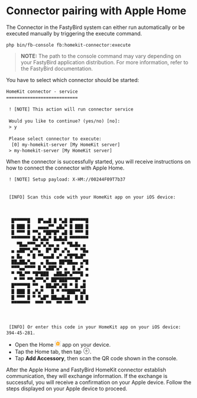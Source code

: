 # Connector pairing with Apple Home

The Connector in the FastyBird system can either run automatically or be executed manually by triggering the execute command.

```shell
php bin/fb-console fb:homekit-connector:execute
```

> **NOTE:**
The path to the console command may vary depending on your FastyBird application distribution. For more information, refer to the FastyBird documentation.

You have to select which connector should be started:

```shell
HomeKit connector - service
===========================

 ! [NOTE] This action will run connector service                                                                        

 Would you like to continue? (yes/no) [no]:
 > y

 Please select connector to execute:
  [0] my-homekit-server [My HomeKit server]
 > my-homekit-server [My HomeKit server]
```

When the connector is successfully started, you will receive instructions on how to connect the connector with Apple Home.

```shell
 ! [NOTE] Setup payload: X-HM://00244F09T7b37                                                                           

                                                                                                                        
 [INFO] Scan this code with your HomeKit app on your iOS device:                                                        
                                                                                                                        

                                 
  █▀▀▀▀▀█   █▀▄▄█ █ ▀▄█ █▀▀▀▀▀█  
  █ ███ █   ▄▄▄▄▀▀ ▄█▄▀ █ ███ █  
  █ ▀▀▀ █ ▀▀▄ ▀██▀█▀ ▄█ █ ▀▀▀ █  
  ▀▀▀▀▀▀▀ █▄▀▄█▄▀ █▄█▄█ ▀▀▀▀▀▀▀  
    ▀█▄▄▀▀▀▄▄▀▄▀▄▄ ▄ ▀ ▀█▄█▄ ▄   
  ▄ ▄██▀▀▄▀▀▄  █▀ █▀ ▄▀▄  ▀ ▀█▄  
  ▄ █▄  ▀ █ ▀▀▄▄▄█ ▄▀ ▄▀█▀█▄█▀   
  ██▄██▄▀▄▄  ▄ █▄▄▄ ██▀██▄▄ ▄▀█  
  ▀▀▀▄▄▀▀▀▀ █ ▀▄██▀▄▀ ▄  █ ▄▀ ▄  
  ▀ ▀█▄▀▀ ▀█▀███  ▄██▄█▀▄▀▀▀█ ▄  
   ▀ ▀▀ ▀▀▄▀▀▀▄▀ ██▀███▀▀▀█▀ ▄   
  █▀▀▀▀▀█ ▀▀ ▄ ██▄█▀▄▀█ ▀ █ ▄█   
  █ ███ █ ▄▀▄▀   █ ▀ ▀▀███▀▀▄█   
  █ ▀▀▀ █ ▀ ▀▄█▀ ██▄▄█▄█  █ █ █  
  ▀▀▀▀▀▀▀  ▀▀▀ ▀▀  ▀▀ ▀▀▀  ▀▀▀   
                                 

                                                                                                                        
 [INFO] Or enter this code in your HomeKit app on your iOS device: 394-45-281.      
```

- Open the Home <img alt="home" height="16.42px" src="https://github.com/FastyBird/homekit-connector/blob/main/docs/_media/home_icon.png" /> app on your device.
- Tap the Home tab, then tap <img alt="plus" height="16.42px" src="https://github.com/FastyBird/homekit-connector/blob/main/docs/_media/plus_icon.png" />.
- Tap **Add Accessory**, then scan the QR code shown in the console.

After the Apple Home and FastyBird HomeKit connector establish communication, they will exchange information.
If the exchange is successful, you will receive a confirmation on your Apple device. Follow the steps displayed on
your Apple device to proceed.
